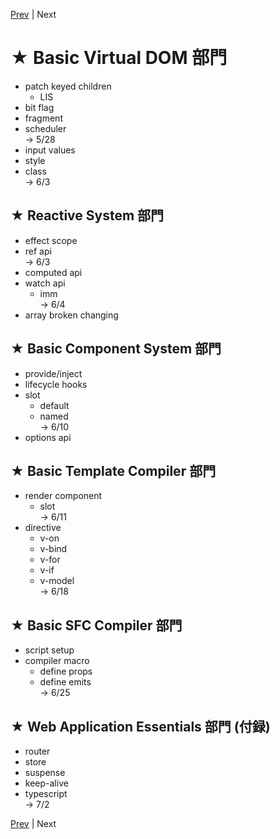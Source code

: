 [Prev](https://github.com/Ubugeeei/chibivue/blob/main/books/japanese/19_patch_other_attrs.md) | Next

# ★ Basic Virtual DOM 部門

- patch keyed children
  - LIS
- bit flag
- fragment
- scheduler  
  -> 5/28
- input values
- style
- class  
  -> 6/3

## ★ Reactive System 部門

- effect scope
- ref api  
  -> 6/3
- computed api
- watch api
  - imm  
    -> 6/4
- array broken changing

## ★ Basic Component System 部門

- provide/inject
- lifecycle hooks
- slot
  - default
  - named  
    -> 6/10
- options api

## ★ Basic Template Compiler 部門

- render component
  - slot  
    -> 6/11
- directive
  - v-on
  - v-bind
  - v-for
  - v-if
  - v-model  
    -> 6/18

## ★ Basic SFC Compiler 部門

- script setup
- compiler macro
  - define props
  - define emits  
    -> 6/25

## ★ Web Application Essentials 部門 (付録)

- router
- store
- suspense
- keep-alive
- typescript  
  -> 7/2


[Prev](https://github.com/Ubugeeei/chibivue/blob/main/books/japanese/19_patch_other_attrs.md) | Next